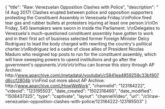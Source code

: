 {
    "title": "Raw: Venezuelan Opposition Clashes with Police",
    "description": "(4 Aug 2017) Clashes erupted between police and opposition supporters protesting the Constituent Assembly in Venezuela Friday.\r\nPolice fired tear gas and rubber bullets at protesters injuring at least one person.\r\nOn Friday, 545 lawmakers were sworn in inside the Parliament. \r\nDelegates to Venezuela's much-questioned constituent assembly have gotten to work and in their first act of business selected former Foreign Minister Delcy Rodriguez to lead the body charged with rewriting the country's political charter.\r\nRodriguez led a cadre of close allies of President Nicolas Maduro who resigned top posts to run for the constituent assembly, which will have sweeping powers to upend institutions and go after the government's opponents.\r\n\r\n\r\nYou can license this story through AP Archive: http:\/\/www.aparchive.com\/metadata\/youtube\/c5841ea4859258c33bf807d6ccf2804b \r\nFind out more about AP Archive: http:\/\/www.aparchive.com\/HowWeWork",
    "channelid": "123184222",
    "videoid": "123195503",
    "date_created": "1502316460",
    "date_modified": "1508437325",
    "type": "captivate",
    "layout": "channelVideo",
    "url": "\/c1\/raw-venezuelan-opposition-clashes-with-police\/123184222-123195503"
}